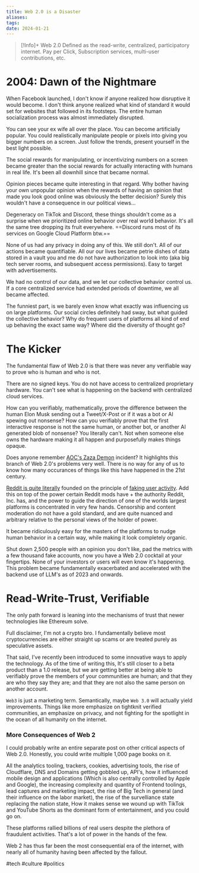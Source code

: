 ```yaml
---
title: Web 2.0 is a Disaster
aliases: 
tags: 
date: 2024-01-21
---
```


> [!Info]+ Web 2.0
> Defined as the read-write, centralized, participatory internet. Pay per Click, Subscription services, multi-user contributions, etc.

# 2004: Dawn of the Nightmare
When Facebook launched, I don't know if anyone realized how disruptive it would become. I don't think anyone realized what kind of standard it would set for websites that followed in its footsteps.
The entire human socialization process was almost immediately disrupted.

You can see your ex wife all over the place. You can become artificially popular. You could realistically manipulate people or pixels into giving you bigger numbers on a screen. Just follow the trends, present yourself in the best light possible.

The social rewards for manipulating, or incentivizing numbers on a screen became greater than the social rewards for actually interacting with humans in real life. It's been all downhill since that became normal.

Opinion pieces became quite interesting in that regard. Why bother having your own unpopular opinion when the rewards of having an opinion that made you look good online was obviously the better decision? Surely this wouldn't have a consequence in our political views...

Degeneracy on TikTok and Discord, these things shouldn't come as a surprise when we prioritized online behavior over real world behavior. It's all the same tree dropping its fruit everywhere. ==Discord runs most of its services on Google Cloud Platform btw.==

None of us had any privacy in doing any of this. We still don't. All of our actions became quantifiable. All our our lives became petrie dishes of data stored in a vault you and me do not have authorization to look into (aka big tech server rooms, and subsequent access permissions). Easy to target with advertisements.

We had no control of our data, and we let our collective behavior control us. If a core centralized service had extended periods of downtime, we all became affected.

The funniest part, is we barely even know what exactly was influencing us on large platforms. Our social circles definitely had sway, but what guided the collective behavior? Why do frequent users of platforms all kind of end up behaving the exact same way? Where did the diversity of thought go?

# The Kicker
The fundamental flaw of Web 2.0 is that there was never any verifiable way to prove who is human and who is not.

There are no signed keys. You do not have access to centralized proprietary hardware. You can't see what is happening on the backend with centralized cloud services.

How can you verifiably, mathematically, prove the difference between the human Elon Musk sending out a Tweet/X-Post or if it was a bot or AI spewing out nonsense? How can you verifiably prove that the first interactive response is not the same human, or another bot, or another AI generated blob of nonsense?
You literally can't. Not when someone else owns the hardware making it all happen and purposefully makes things opaque.

Does anyone remember <a href="https://archive.vn/YzCe0">AOC's Zaza Demon</a> incident? It highlights this branch of Web 2.0's problems very well. There is no way for any of us to know how many occurances of things like this have happened in the 21st century.

<a href="https://www.themarysue.com/reddit-fake-account-origins/">Reddit is quite literally</a> founded on the principle of <a href="https://www.vice.com/en/article/z4444w/how-reddit-got-huge-tons-of-fake-accounts--2">faking user activity</a>. Add this on top of the power certain Reddit mods have + the authority Reddit, Inc. has, and the power to guide the direction of one of the worlds largest platforms is concentrated in very few hands. Censorship and content moderation do not have a gold standard, and are quite nuanced and arbitrary relative to the personal views of the holder of power.

It became ridiculously easy for the masters of the platforms to nudge human behavior in a certain way, while making it look completely organic.

Shut down 2,500 people with an opinion you don't like, pad the metrics with a few thousand fake accounts, now you have a Web 2.0 cocktail at your fingertips. None of your investors or users will even know it's happening. This problem became fundamentally exacerbated and accelerated with the backend use of LLM's as of 2023 and onwards. 

# Read-Write-Trust, Verifiable
The only path forward is leaning into the mechanisms of trust that newer technologies like Ethereum solve.

Full disclaimer, I'm not a crypto bro. I fundamentally believe most cryptocurrencies are either straight up scams or are treated purely as speculative assets.

That said, I've recently been introduced to some innovative ways to apply the technology. As of the time of writing this, It's still closer to a beta product than a 1.0 release, but we are getting better at being able to verifiably prove the members of your communities are human; and that they are who they say they are; and that they are not also the same person on another account.

`Web3` is just a marketing term. Semantically, maybe `Web 3.0` will actually yield improvements. Things like more emphasize on tightknit verified communities, an emphasize on privacy, and not fighting for the spotlight in the ocean of all humanity on the internet.

### More Consequences of Web 2

I could probably write an entire separate post on other critical aspects of Web 2.0. Honestly, you could write multiple 1,000 page books on it. 

All the analytics tooling, trackers, cookies, advertising tools, the rise of Cloudflare, DNS and Domains getting gobbled up, API's, how it influenced mobile design and applications (Which is also centrally controlled by Apple and Google), the increasing complexity and quantity of Frontend toolings, lead captures and marketing impact, the rise of Big Tech in general (and their influence on the labor market), the rise of the survelliance state replacing the nation state, How it makes sense we wound up with TikTok and YouTube Shorts as the dominant form of entertainment, and you could go on. 

These platforms rallied billions of real users despite the plethora of fraudulent activities. That's a lot of power in the hands of the few.

Web 2 has thus far been the most consequential era of the internet, with nearly all of humanity having been affected by the fallout.

#tech #culture #politics
